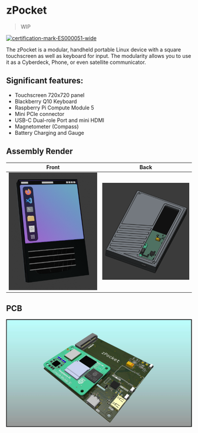 # zPocket
> WIP

[![certification-mark-ES000051-wide](https://github.com/user-attachments/assets/6936cbdf-cffa-4ecb-a3e7-2ef7216d674e)](https://certification.oshwa.org/es000051.html)


The zPocket is a modular, handheld portable Linux device with a square touchscreen as well as keyboard for input. The modularity allows you to use it as a Cyberdeck, Phone, or even satellite communicator.

## Significant features:
- Touchscreen 720x720 panel
- Blackberry Q10 Keyboard
- Raspberry Pi Compute Module 5
- Mini PCIe connector
- USB-C Dual-role Port and mini HDMI
- Magnetometer (Compass)
- Battery Charging and Gauge

## Assembly Render
Front                                                   |  Back
:------------------------------------------------------:|:--------------------------------------:
![Front of the zPocket inside the case](img/front.png)  |  ![Back of the zPocket.](img/back.png)

## PCB
![Front of zPocket PCB](img/zPocket_pi.jpg)
